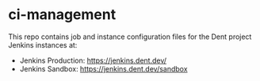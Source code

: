 # ci-management

This repo contains job and instance configuration files for the Dent project
Jenkins instances at:

-   Jenkins Production: https://jenkins.dent.dev/
-   Jenkins Sandbox: https://jenkins.dent.dev/sandbox
